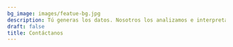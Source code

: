 ```yaml
---
bg_image: images/featue-bg.jpg
description: Tú generas los datos. Nosotros los analizamos e interpretamos para que tú tomes decisiones informadas.
draft: false
title: Contáctanos
---
```

